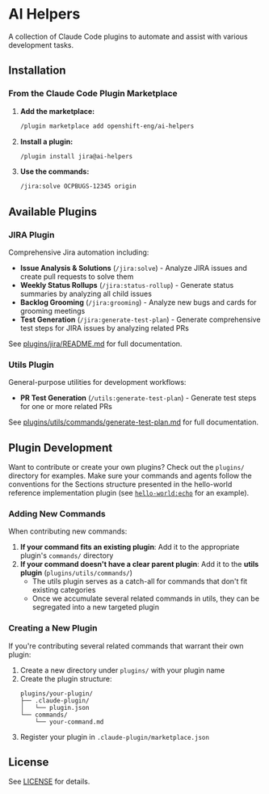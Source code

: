 # AI Helpers

A collection of Claude Code plugins to automate and assist with various development tasks.

## Installation

### From the Claude Code Plugin Marketplace

1. **Add the marketplace:**
   ```bash
   /plugin marketplace add openshift-eng/ai-helpers
   ```

2. **Install a plugin:**
   ```bash
   /plugin install jira@ai-helpers
   ```

3. **Use the commands:**
   ```bash
   /jira:solve OCPBUGS-12345 origin
   ```

## Available Plugins

### JIRA Plugin

Comprehensive Jira automation including:
- **Issue Analysis & Solutions** (`/jira:solve`) - Analyze JIRA issues and create pull requests to solve them
- **Weekly Status Rollups** (`/jira:status-rollup`) - Generate status summaries by analyzing all child issues
- **Backlog Grooming** (`/jira:grooming`) - Analyze new bugs and cards for grooming meetings
- **Test Generation** (`/jira:generate-test-plan`) - Generate comprehensive test steps for JIRA issues by analyzing related PRs

See [plugins/jira/README.md](plugins/jira/README.md) for full documentation.

### Utils Plugin

General-purpose utilities for development workflows:
- **PR Test Generation** (`/utils:generate-test-plan`) - Generate test steps for one or more related PRs

See [plugins/utils/commands/generate-test-plan.md](plugins/utils/commands/generate-test-plan.md) for full documentation.

## Plugin Development

Want to contribute or create your own plugins? Check out the `plugins/` directory for examples.
Make sure your commands and agents follow the conventions for the Sections structure presented in the hello-world reference implementation plugin (see [`hello-world:echo`](plugins/hello-world/commands/echo.md) for an example).

### Adding New Commands

When contributing new commands:

1. **If your command fits an existing plugin**: Add it to the appropriate plugin's `commands/` directory
2. **If your command doesn't have a clear parent plugin**: Add it to the **utils plugin** (`plugins/utils/commands/`)
   - The utils plugin serves as a catch-all for commands that don't fit existing categories
   - Once we accumulate several related commands in utils, they can be segregated into a new targeted plugin

### Creating a New Plugin

If you're contributing several related commands that warrant their own plugin:

1. Create a new directory under `plugins/` with your plugin name
2. Create the plugin structure:
   ```
   plugins/your-plugin/
   ├── .claude-plugin/
   │   └── plugin.json
   └── commands/
       └── your-command.md
   ```
3. Register your plugin in `.claude-plugin/marketplace.json`

## License

See [LICENSE](LICENSE) for details.
